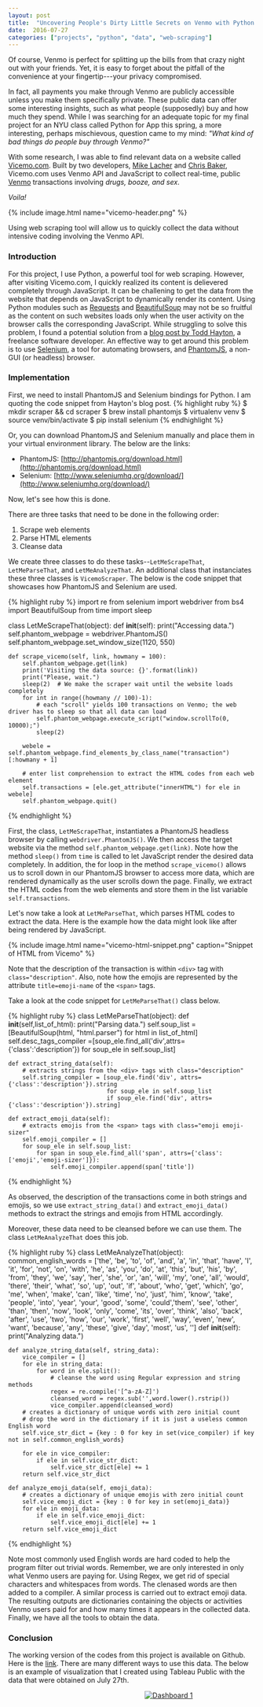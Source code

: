 ```yaml
---
layout: post
title:  "Uncovering People's Dirty Little Secrets on Venmo with Python Web Scraper"
date:  2016-07-27
categories: ["projects", "python", "data", "web-scraping"]
---
```



Of course, Venmo is perfect for splitting up the bills from that crazy night out with your friends. Yet, it is easy to forget about the pitfall of the convenience at your fingertip---your privacy compromised.


In fact, all payments you make through Venmo are publicly accessible unless you make them specifically private. These public data can offer some interesting insights, such as what people (supposedly) buy and how much they spend. While I was searching for an adequate topic for my final project for an NYU class called Python for App this spring, a more interesting, perhaps mischievous, question came to my mind: *"What kind of bad things do people buy through Venmo?"*


With some research, I was able to find relevant data on a website called [Vicemo.com](http://www.vicemo.com/). Built by two developers, [Mike Lacher](http://mikelacher.com/) and [Chris Baker](http://ilovechrisbaker.com/), Vicemo.com uses Venmo API and JavaScript to collect real-time, public [Venmo](http://www.venmo.com/) transactions involving *drugs, booze, and sex*.


*Voila!* 


{% include image.html name="vicemo-header.png" %}


Using web scraping tool will allow us to quickly collect the data without intensive coding involving the Venmo API.


### Introduction


For this project, I use Python, a powerful tool for web scraping. However, after visiting Vicemo.com, I quickly realized its content is delievered completely through JavaScript. It can be challening to get the data from the website that depends on JavaScript to dynamically render its content. Using Python modules such as [Requests](http://docs.python-requests.org/en/master/) and [BeautifulSoup](https://www.crummy.com/software/BeautifulSoup/) may not be so fruitful as the content on such websites loads only when the user activity on the browser calls the corresponding JavaScript. While struggling to solve this problem, I found a potential solution from a [blog post by Todd Hayton](http://toddhayton.com/2015/02/03/scraping-with-python-selenium-and-phantomjs/), a freelance software developer. An effective way to get around this problem is to use [Selenium](http://www.seleniumhq.org/), a tool for automating browsers, and [PhantomJS](http://phantomjs.org/), a non-GUI (or headless) browser. 


### Implementation


First, we need to install PhantomJS and Selenium bindings for Python. I am quoting the code snippet from Hayton's blog post.
{% highlight ruby %}
$ mkdir scraper && cd scraper
$ brew install phantomjs
$ virtualenv venv
$ source venv/bin/activate
$ pip install selenium
{% endhighlight %}

Or, you can download PhantomJS and Selenium manually and place them in your virtual environment library. The below are the links:

- PhantomJS: [http://phantomjs.org/download.html](http://phantomjs.org/download.html)
- Selenium: [http://www.seleniumhq.org/download/](http://www.seleniumhq.org/download/)


Now, let's see how this is done. 


There are three tasks that need to be done in the following order:

1. Scrape web elements
2. Parse HTML elements
3. Cleanse data


We create three classes to do these tasks--`LetMeScrapeThat`, `LetMeParseThat`, and `LetMeAnalyzeThat`. An additional class that instanciates these three classes is `VicemoScraper`. The below is the code snippet that showcases how PhantomJS and Selenium are used.

{% highlight ruby %}
import re
from selenium import webdriver
from bs4 import BeautifulSoup
from time import sleep


class LetMeScrapeThat(object):
    def __init__(self):
        print("Accessing data.")
        self.phantom_webpage = webdriver.PhantomJS()
        self.phantom_webpage.set_window_size(1120, 550)

    def scrape_vicemo(self, link, howmany = 100):
        self.phantom_webpage.get(link)
        print('Visiting the data source: {}'.format(link))
        print("Please, wait.")
        sleep(2)  # We make the scraper wait until the website loads completely
        for int in range((howmany // 100)-1):
            # each "scroll" yields 100 transactions on Venmo; the web driver has to sleep so that all data can load
            self.phantom_webpage.execute_script("window.scrollTo(0, 10000);")
            sleep(2)

        webele = self.phantom_webpage.find_elements_by_class_name("transaction")[:howmany + 1]

        # enter list comprehension to extract the HTML codes from each web element
        self.transactions = [ele.get_attribute("innerHTML") for ele in webele]
        self.phantom_webpage.quit()
{% endhighlight %}

First, the class, `LetMeScrapeThat`, instantiates a PhantomJS headless browser by calling `webdriver.PhantomJS()`. We then access the target website via the method `self.phantom_webpage.get(link)`. Note how the method `sleep()` from `time` is called to let JavaScript render the desired data completely. In addition, the for loop in the method `scrape_vicemo()` allows us to scroll down in our PhantomJS browser to access more data, which are rendered dynamically as the user scrolls down the page. Finally, we extract the HTML codes from the web elements and store them in the list variable `self.transactions`. 


Let's now take a look at `LetMeParseThat`, which parses HTML codes to extract the data. Here is the example how the data might look like after being rendered by JavaScript.

{% include image.html name="vicemo-html-snippet.png" caption="Snippet of HTML from Vicemo" %}

Note that the description of the transaction is within `<div>` tag with `class="description"`. Also, note how the emojis are represented by the attribute `title=emoji-name` of the `<span>` tags.


Take a look at the code snippet for `LetMeParseThat()` class below.

{% highlight ruby %}
class LetMeParseThat(object):
    def __init__(self,list_of_html):
        print("Parsing data.")
        self.soup_list = [BeautifulSoup(html, "html.parser") for html in list_of_html]
        self.desc_tags_compiler =[soup_ele.find_all('div',attrs={'class':'description'}) for soup_ele in self.soup_list]

    def extract_string_data(self):
        # extracts strings from the <div> tags with class="description"
        self.string_compiler = [soup_ele.find('div', attrs={'class':'description'}).string
                                for soup_ele in self.soup_list
                                if soup_ele.find('div', attrs={'class':'description'}).string]

    def extract_emoji_data(self):
        # extracts emojis from the <span> tags with class="emoji emoji-sizer"
        self.emoji_compiler = []
        for soup_ele in self.soup_list:
            for span in soup_ele.find_all('span', attrs={'class':['emoji','emoji-sizer']}):
                self.emoji_compiler.append(span['title'])
{% endhighlight %}

As observed, the description of the transactions come in both strings and emojis, so we use `extract_string_data()` and `extract_emoji_data()` methods to extract the strings and emojis from HTML accordingly.


Moreover, these data need to be cleansed before we can use them. The class `LetMeAnalyzeThat` does this job.

{% highlight ruby %}
class LetMeAnalyzeThat(object):
    common_english_words = ['the', 'be', 'to', 'of', 'and', 'a', 'in', 'that', 'have', 'I', 'it', 'for', 'not', 'on', 'with', 'he', 'as', 'you', 'do', 'at', 'this', 'but', 'his', 'by', 'from', 'they', 'we', 'say', 'her', 'she', 'or', 'an', 'will', 'my', 'one', 'all', 'would', 'there', 'their', 'what', 'so', 'up', 'out', 'if', 'about', 'who',	'get', 'which', 'go', 'me', 'when', 'make', 'can', 'like', 'time', 'no', 'just', 'him', 'know', 'take', 'people', 'into', 'year', 'your', 'good', 'some', 'could','them', 'see', 'other', 'than', 'then', 'now', 'look', 'only', 'come', 'its', 'over', 'think', 'also', 'back', 'after', 'use', 'two', 'how',	'our', 'work', 'first',	'well',	'way', 'even', 'new',	'want', 'because', 'any', 'these', 'give', 'day', 'most', 'us', '']
    def __init__(self):
        print("Analyzing data.")

    def analyze_string_data(self, string_data):
        vice_compiler = []
        for ele in string_data:
            for word in ele.split():
                # cleanse the word using Regular expression and string methods
                regex = re.compile('[^a-zA-Z]')
                cleansed_word = regex.sub('',word.lower().rstrip())
                vice_compiler.append(cleansed_word)
        # creates a dictionary of unique words with zero initial count
        # drop the word in the dictionary if it is just a useless common English word
        self.vice_str_dict = {key : 0 for key in set(vice_compiler) if key not in self.common_english_words}

        for ele in vice_compiler:
            if ele in self.vice_str_dict:
                self.vice_str_dict[ele] += 1
        return self.vice_str_dict

    def analyze_emoji_data(self, emoji_data):
        # creates a dictionary of unique emojis with zero initial count
        self.vice_emoji_dict = {key : 0 for key in set(emoji_data)}
        for ele in emoji_data:
            if ele in self.vice_emoji_dict:
                self.vice_emoji_dict[ele] += 1
        return self.vice_emoji_dict
{% endhighlight %}

Note most commonly used English words are hard coded to help the program filter out trivial words. Remember, we are only interested in only what Venmo users are paying for. 
Using Regex, we get rid of special characters and whitespaces from words. The clenased words are then added to a compiler. A similar process is carried out to extract emoji data. The resulting outputs are dictionaries containing the objects or activities Venmo users paid for and how many times it appears in the collected data. Finally, we have all the tools to obtain the data. 


### Conclusion

The working version of the codes from this project is available on Github. Here is the [link](https://github.com/kennylee15/vicemo_scraper). There are many different ways to use this data. The below is an example of visualization that I created using Tableau Public with the data that were obtained on July 27th.


<center>
<script type='text/javascript' src='https://public.tableau.com/javascripts/api/viz_v1.js'></script><div class='tableauPlaceholder' style='width: 654px; height: 646px;'><noscript><a href='#'><img alt='Dashboard 1 ' src='https:&#47;&#47;public.tableau.com&#47;static&#47;images&#47;Vi&#47;Vicemo&#47;Dashboard1&#47;1_rss.png' style='border: none' /></a></noscript><object class='tableauViz' width='654' height='646' style='display:none;'><param name='host_url' value='https%3A%2F%2Fpublic.tableau.com%2F' /> <param name='site_root' value='' /><param name='name' value='Vicemo&#47;Dashboard1' /><param name='tabs' value='no' /><param name='toolbar' value='yes' /><param name='static_image' value='https:&#47;&#47;public.tableau.com&#47;static&#47;images&#47;Vi&#47;Vicemo&#47;Dashboard1&#47;1.png' /> <param name='animate_transition' value='yes' /><param name='display_static_image' value='yes' /><param name='display_spinner' value='yes' /><param name='display_overlay' value='yes' /><param name='display_count' value='yes' /></object></div>
</center>

